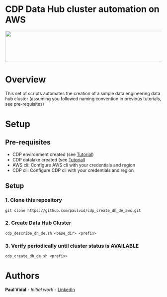 # CDP Data Hub cluster automation on AWS
<div align="center">
<img src="https://github.com/paulvid/emr_to_cdp/raw/master/data/cloudera_logo_darkorange.png" width="820" height="100" align="middle">
</div>

# Overview

This set of scripts automates the creation of a simple data engineering data hub cluster (assuming you followed naming convention in previous tutorials, see pre-requisites)

# Setup

## Pre-requisites

* CDP environment created (see [Tutorial](https://github.com/paulvid/cdp_create_env_aws/))
* CDP datalake created (see [Tutorial](https://github.com/paulvid/cdp_create_dl_aws))
* AWS cli: Configure AWS cli with your credentials and region
* CDP cli: Configure CDP cli with your credentials and region


## Setup


### 1. Clone this repository
```
git clone https://github.com/paulvid/cdp_create_dh_de_aws.git
```

### 2. Create Data Hub Cluster

```
cdp_describe_dh_de.sh <base_dir> <prefix> 
```

### 3. Verify periodically until cluster status is AVAILABLE

```
cdp_create_dh_de.sh <prefix> 
```


# Authors

**Paul Vidal** - *Initial work* - [LinkedIn](https://www.linkedin.com/in/paulvid/)
